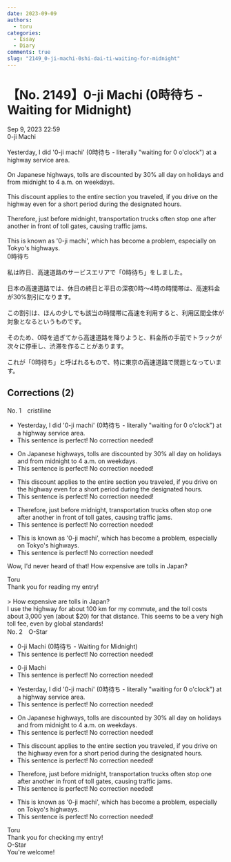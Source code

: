 ```yaml
---
date: 2023-09-09
authors:
  - toru
categories:
  - Essay
  - Diary
comments: true
slug: "2149_0-ji-machi-0shi-dai-ti-waiting-for-midnight"
---
```


# 【No. 2149】0-ji Machi (0時待ち - Waiting for Midnight)
<div class="date">Sep 9, 2023 22:59</div>
<div id="post"><div id="body_show_ori">
0-ji Machi<br/><br/>Yesterday, I did '0-ji machi' (0時待ち - literally "waiting for 0 o'clock") at a highway service area.<br/><br/>On Japanese highways, tolls are discounted by 30% all day on holidays and from midnight to 4 a.m. on weekdays.<br/><br/>This discount applies to the entire section you traveled, if you drive on the highway even for a short period during the designated hours.<br/><br/>Therefore, just before midnight, transportation trucks often stop one after another in front of toll gates, causing traffic jams.<br/><br/>This is known as '0-ji machi', which has become a problem, especially on Tokyo's highways.
</div></div>

<!-- more -->

<div id="post_ja"><div id="body_show_mo">
0時待ち<br/><br/>私は昨日、高速道路のサービスエリアで「0時待ち」をしました。<br/><br/>日本の高速道路では、休日の終日と平日の深夜0時～4時の時間帯は、高速料金が30%割引になります。<br/><br/>この割引は、ほんの少しでも該当の時間帯に高速を利用すると、利用区間全体が対象となるというものです。<br/><br/>そのため、0時を過ぎてから高速道路を降りようと、料金所の手前でトラックが次々に停車し、渋滞を作ることがあります。<br/><br/>これが「0時待ち」と呼ばれるもので、特に東京の高速道路で問題となっています。
</div></div>

## Corrections (2)
<div id="block"><div class="first_name"> No. 1　<span class="just_name">cristiline</span></div><div id="block2">
<ul class="correction_field">
<li class="incorrect">Yesterday, I did '0-ji machi' (0時待ち - literally "waiting for 0 o'clock") at a highway service area.</li>
<li class="corrected perfect">This sentence is perfect! No correction needed!</li>
</ul>
<ul class="correction_field">
<li class="incorrect">On Japanese highways, tolls are discounted by 30% all day on holidays and from midnight to 4 a.m. on weekdays.</li>
<li class="corrected perfect">This sentence is perfect! No correction needed!</li>
</ul>
<ul class="correction_field">
<li class="incorrect">This discount applies to the entire section you traveled, if you drive on the highway even for a short period during the designated hours.</li>
<li class="corrected perfect">This sentence is perfect! No correction needed!</li>
</ul>
<ul class="correction_field">
<li class="incorrect">Therefore, just before midnight, transportation trucks often stop one after another in front of toll gates, causing traffic jams.</li>
<li class="corrected perfect">This sentence is perfect! No correction needed!</li>
</ul>
<ul class="correction_field">
<li class="incorrect">This is known as '0-ji machi', which has become a problem, especially on Tokyo's highways.</li>
<li class="corrected perfect">This sentence is perfect! No correction needed!</li>
</ul>
<p class="comment_small">
 Wow, I'd never heard of that! How expensive are tolls in Japan?
</p>

</div><div class="name"><span class="just_name">Toru</span><br>
Thank you for reading my entry!<br/><br/>&gt; How expensive are tolls in Japan?<br/>I use the highway for about 100 km for my commute, and the toll costs about 3,000 yen (about $20) for that distance. This seems to be a very high toll fee, even by global standards!
</div>
</div>
<div id="block"><div class="first_name"> No. 2　<span class="just_name">O-Star</span></div><div id="block2">
<ul class="correction_field">
<li class="incorrect">0-ji Machi (0時待ち - Waiting for Midnight)</li>
<li class="corrected perfect">This sentence is perfect! No correction needed!</li>
</ul>
<ul class="correction_field">
<li class="incorrect">0-ji Machi</li>
<li class="corrected perfect">This sentence is perfect! No correction needed!</li>
</ul>
<ul class="correction_field">
<li class="incorrect">Yesterday, I did '0-ji machi' (0時待ち - literally "waiting for 0 o'clock") at a highway service area.</li>
<li class="corrected perfect">This sentence is perfect! No correction needed!</li>
</ul>
<ul class="correction_field">
<li class="incorrect">On Japanese highways, tolls are discounted by 30% all day on holidays and from midnight to 4 a.m. on weekdays.</li>
<li class="corrected perfect">This sentence is perfect! No correction needed!</li>
</ul>
<ul class="correction_field">
<li class="incorrect">This discount applies to the entire section you traveled, if you drive on the highway even for a short period during the designated hours.</li>
<li class="corrected perfect">This sentence is perfect! No correction needed!</li>
</ul>
<ul class="correction_field">
<li class="incorrect">Therefore, just before midnight, transportation trucks often stop one after another in front of toll gates, causing traffic jams.</li>
<li class="corrected perfect">This sentence is perfect! No correction needed!</li>
</ul>
<ul class="correction_field">
<li class="incorrect">This is known as '0-ji machi', which has become a problem, especially on Tokyo's highways.</li>
<li class="corrected perfect">This sentence is perfect! No correction needed!</li>
</ul>
</div><div class="name"><span class="just_name">Toru</span><br>
Thank you for checking my entry!
</div>
<div class="name"><span class="just_name">O-Star</span><br>
You're welcome!
</div>
</div>

